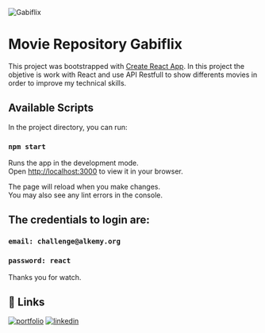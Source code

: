 ![Gabiflix](https://d500.epimg.net/cincodias/imagenes/2020/12/31/lifestyle/1609408585_467254_1609408795_noticia_normal.jpg)
# Movie Repository Gabiflix

This project was bootstrapped with [Create React App](https://github.com/facebook/create-react-app). 
In this project the objetive is work with React and use API Restfull to show differents movies in order to improve my technical skills.

## Available Scripts

In the project directory, you can run:

### `npm start`

Runs the app in the development mode.\
Open [http://localhost:3000](http://localhost:3000) to view it in your browser.

The page will reload when you make changes.\
You may also see any lint errors in the console.

## The credentials to login are:
### `email: challenge@alkemy.org`
### `password: react`

Thanks you for watch.

## 🔗 Links
[![portfolio](https://img.shields.io/badge/my_portfolio-000?style=for-the-badge&logo=ko-fi&logoColor=white)](https://github.com/gavafue)
[![linkedin](https://img.shields.io/badge/linkedin-0A66C2?style=for-the-badge&logo=linkedin&logoColor=white)](https://www.linkedin.com/in/gavafue/)
